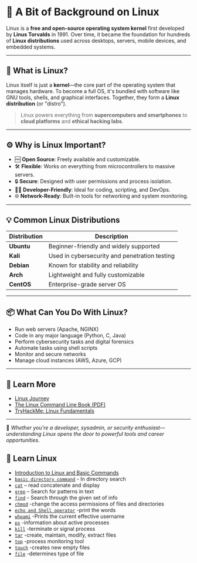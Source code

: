 # 🐧 A Bit of Background on Linux

Linux is a **free and open-source operating system kernel** first developed by **Linus Torvalds** in 1991. Over time, it became the foundation for hundreds of **Linux distributions** used across desktops, servers, mobile devices, and embedded systems.

---

## 📌 What is Linux?

Linux itself is just a **kernel**—the core part of the operating system that manages hardware. To become a full OS, it's bundled with software like GNU tools, shells, and graphical interfaces. Together, they form a **Linux distribution** (or "distro").

> Linux powers everything from **supercomputers and smartphones** to **cloud platforms** and **ethical hacking labs**.

---

## ⚙️ Why is Linux Important?

- 🆓 **Open Source**: Freely available and customizable.
- 🛠️ **Flexible**: Works on everything from microcontrollers to massive servers.
- 🔒 **Secure**: Designed with user permissions and process isolation.
- 🧑‍💻 **Developer-Friendly**: Ideal for coding, scripting, and DevOps.
- 🌐 **Network-Ready**: Built-in tools for networking and system monitoring.

---

## 💡 Common Linux Distributions

| Distribution | Description                                 |
|--------------|---------------------------------------------|
| **Ubuntu**   | Beginner-friendly and widely supported      |
| **Kali**     | Used in cybersecurity and penetration testing |
| **Debian**   | Known for stability and reliability         |
| **Arch**     | Lightweight and fully customizable          |
| **CentOS**   | Enterprise-grade server OS                  |

---

## 📦 What Can You Do With Linux?

- Run web servers (Apache, NGINX)
- Code in any major language (Python, C, Java)
- Perform cybersecurity tasks and digital forensics
- Automate tasks using shell scripts
- Monitor and secure networks
- Manage cloud instances (AWS, Azure, GCP)

---

## 🔗 Learn More

- [Linux Journey](https://linuxjourney.com)
- [The Linux Command Line Book (PDF)](https://linuxcommand.org/tlcl.php)
- [TryHackMe: Linux Fundamentals](https://tryhackme.com/room/linuxfundamentals)

---

🧠 *Whether you're a developer, sysadmin, or security enthusiast—understanding Linux opens the door to powerful tools and career opportunities.*


## 📘 Learn Linux

- [Introduction to Linux and Basic Commands](linux-intro.md)
- [`basic directory command`](linux-intro.md) - In directory search
- [`cat`](cat.md) – read concatenate and display
- [`grep`](grep.md) – Search for patterns in text
- [`find`](find.md) - Search through the given set of info 
- [`chmod`](chmod.md) -change the access permissions of files and directories
- [`echo and Shell operator`](echo-and-Shell-operator.md) -print the words
- [`whoami`](whoami.md) -Prints the current effective username
- [ `ps`](ps.md) -information about active processes
- [`kill`](kill.md) -terminate or signal process
- [`tar`](tar.md) -create, maintain, modify, extract files
- [`top`](top.md) -process monitoring tool
- [`touch`](touch.md) -creates new empty files
- [`file`](file.md) -determines type of file
